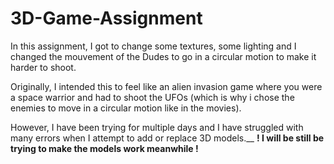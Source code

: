 # 3D-Game-Assignment

In this assignment, I got to change some textures, some lighting and I changed the mouvement of the Dudes to go in a circular motion to make it harder to shoot.

Originally, I intended this to feel like an alien invasion game where you were a space warrior and had to shoot the UFOs (which is why i chose the enemies to move in a circular motion like in the movies). 

However, I have been trying for multiple days and I have struggled with many errors when I attempt to add or replace 3D models.__ 
**! I will be still be trying to make the models work meanwhile !**
